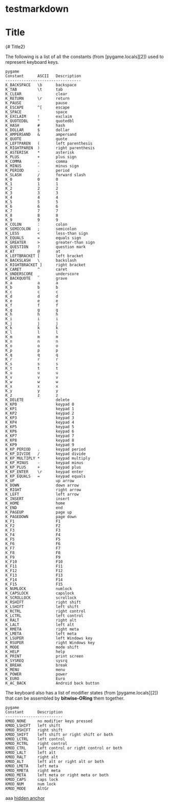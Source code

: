 # testmarkdown

# Title

{# Title2}

The following is a list of all the constants (from [pygame.locals][2]) used to represent keyboard keys.

    pygame
    Constant      ASCII   Description
    ---------------------------------
    K_BACKSPACE   \b      backspace
    K_TAB         \t      tab
    K_CLEAR               clear
    K_RETURN      \r      return
    K_PAUSE               pause
    K_ESCAPE      ^[      escape
    K_SPACE               space
    K_EXCLAIM     !       exclaim
    K_QUOTEDBL    "       quotedbl
    K_HASH        #       hash
    K_DOLLAR      $       dollar
    K_AMPERSAND   &       ampersand
    K_QUOTE               quote
    K_LEFTPAREN   (       left parenthesis
    K_RIGHTPAREN  )       right parenthesis
    K_ASTERISK    *       asterisk
    K_PLUS        +       plus sign
    K_COMMA       ,       comma
    K_MINUS       -       minus sign
    K_PERIOD      .       period
    K_SLASH       /       forward slash
    K_0           0       0
    K_1           1       1
    K_2           2       2
    K_3           3       3
    K_4           4       4
    K_5           5       5
    K_6           6       6
    K_7           7       7
    K_8           8       8
    K_9           9       9
    K_COLON       :       colon
    K_SEMICOLON   ;       semicolon
    K_LESS        <       less-than sign
    K_EQUALS      =       equals sign
    K_GREATER     >       greater-than sign
    K_QUESTION    ?       question mark
    K_AT          @       at
    K_LEFTBRACKET [       left bracket
    K_BACKSLASH   \       backslash
    K_RIGHTBRACKET ]      right bracket
    K_CARET       ^       caret
    K_UNDERSCORE  _       underscore
    K_BACKQUOTE   `       grave
    K_a           a       a
    K_b           b       b
    K_c           c       c
    K_d           d       d
    K_e           e       e
    K_f           f       f
    K_g           g       g
    K_h           h       h
    K_i           i       i
    K_j           j       j
    K_k           k       k
    K_l           l       l
    K_m           m       m
    K_n           n       n
    K_o           o       o
    K_p           p       p
    K_q           q       q
    K_r           r       r
    K_s           s       s
    K_t           t       t
    K_u           u       u
    K_v           v       v
    K_w           w       w
    K_x           x       x
    K_y           y       y
    K_z           z       z
    K_DELETE              delete
    K_KP0                 keypad 0
    K_KP1                 keypad 1
    K_KP2                 keypad 2
    K_KP3                 keypad 3
    K_KP4                 keypad 4
    K_KP5                 keypad 5
    K_KP6                 keypad 6
    K_KP7                 keypad 7
    K_KP8                 keypad 8
    K_KP9                 keypad 9
    K_KP_PERIOD   .       keypad period
    K_KP_DIVIDE   /       keypad divide
    K_KP_MULTIPLY *       keypad multiply
    K_KP_MINUS    -       keypad minus
    K_KP_PLUS     +       keypad plus
    K_KP_ENTER    \r      keypad enter
    K_KP_EQUALS   =       keypad equals
    K_UP                  up arrow
    K_DOWN                down arrow
    K_RIGHT               right arrow
    K_LEFT                left arrow
    K_INSERT              insert
    K_HOME                home
    K_END                 end
    K_PAGEUP              page up
    K_PAGEDOWN            page down
    K_F1                  F1
    K_F2                  F2
    K_F3                  F3
    K_F4                  F4
    K_F5                  F5
    K_F6                  F6
    K_F7                  F7
    K_F8                  F8
    K_F9                  F9
    K_F10                 F10
    K_F11                 F11
    K_F12                 F12
    K_F13                 F13
    K_F14                 F14
    K_F15                 F15
    K_NUMLOCK             numlock
    K_CAPSLOCK            capslock
    K_SCROLLOCK           scrollock
    K_RSHIFT              right shift
    K_LSHIFT              left shift
    K_RCTRL               right control
    K_LCTRL               left control
    K_RALT                right alt
    K_LALT                left alt
    K_RMETA               right meta
    K_LMETA               left meta
    K_LSUPER              left Windows key
    K_RSUPER              right Windows key
    K_MODE                mode shift
    K_HELP                help
    K_PRINT               print screen
    K_SYSREQ              sysrq
    K_BREAK               break
    K_MENU                menu
    K_POWER               power
    K_EURO                Euro
    K_AC_BACK             Android back button

The keyboard also has a list of modifier states (from [pygame.locals][2]) that can be assembled by **bitwise-ORing** them together.

    pygame
    Constant      Description
    -------------------------
    KMOD_NONE     no modifier keys pressed
    KMOD_LSHIFT   left shift
    KMOD_RSHIFT   right shift
    KMOD_SHIFT    left shift or right shift or both
    KMOD_LCTRL    left control
    KMOD_RCTRL    right control
    KMOD_CTRL     left control or right control or both
    KMOD_LALT     left alt
    KMOD_RALT     right alt
    KMOD_ALT      left alt or right alt or both
    KMOD_LMETA    left meta
    KMOD_RMETA    right meta
    KMOD_META     left meta or right meta or both
    KMOD_CAPS     caps lock
    KMOD_NUM      num lock
    KMOD_MODE     AltGr

aaa
[hidden anchor](#Title2)


